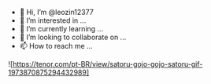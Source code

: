 - 👋 Hi, I’m @leozin12377
- 👀 I’m interested in ...
- 🌱 I’m currently learning ...
- 💞️ I’m looking to collaborate on ...
- 📫 How to reach me ...

<!---
leozin12377/leozin12377 is a ✨ special ✨ repository because its `README.md` (this file) appears on your GitHub profile.
You can click the Preview link to take a look at your changes.
--->
![https://tenor.com/pt-BR/view/satoru-gojo-gojo-satoru-gif-1973870875294432989]
